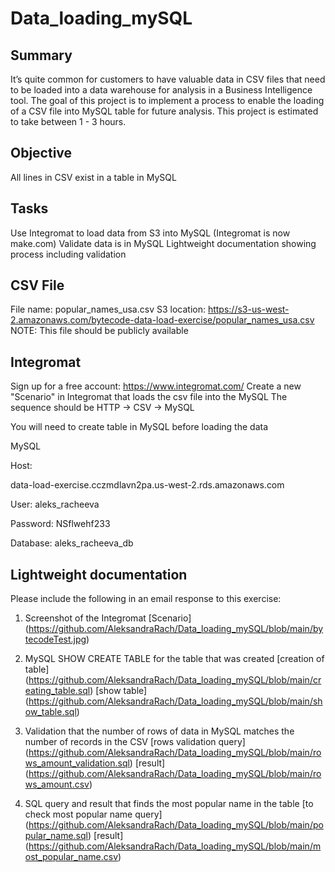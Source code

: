# Data_loading_mySQL
## Summary
It’s quite common for customers to have valuable data in CSV files that need to be loaded into a data warehouse for analysis in a Business Intelligence tool. The goal of this project is to implement a process to enable the loading of a CSV file into MySQL table for future analysis. This project is estimated to take between 1 - 3 hours. 

## Objective
All lines in CSV exist in a table in MySQL

## Tasks
Use Integromat to load data from S3 into MySQL (Integromat is now make.com)
Validate data is in MySQL
Lightweight documentation showing process including validation

## CSV File
File name: popular_names_usa.csv
S3 location:
https://s3-us-west-2.amazonaws.com/bytecode-data-load-exercise/popular_names_usa.csv
NOTE: This file should be publicly available

## Integromat
Sign up for a free account: https://www.integromat.com/ 
Create a new "Scenario" in Integromat that loads the csv file into the MySQL
The sequence should be HTTP -> CSV -> MySQL

You will need to create table in MySQL before loading the data


MySQL

Host:

data-load-exercise.cczmdlavn2pa.us-west-2.rds.amazonaws.com 

User: 
aleks_racheeva

Password: 
NSflwehf233

Database: 
aleks_racheeva_db






## Lightweight documentation 

Please include the following in an email response to this exercise:

1. Screenshot of the Integromat [Scenario] (https://github.com/AleksandraRach/Data_loading_mySQL/blob/main/bytecodeTest.jpg)

2. MySQL SHOW CREATE TABLE for the table that was created
[creation of table] (https://github.com/AleksandraRach/Data_loading_mySQL/blob/main/creating_table.sql)
[show table] (https://github.com/AleksandraRach/Data_loading_mySQL/blob/main/show_table.sql)

3. Validation that the number of rows of data in MySQL matches the number of records in the CSV
[rows validation query] (https://github.com/AleksandraRach/Data_loading_mySQL/blob/main/rows_amount_validation.sql)
[result] (https://github.com/AleksandraRach/Data_loading_mySQL/blob/main/rows_amount.csv)
4. SQL query and result that finds the most popular name in the table
[to check most popular name query] (https://github.com/AleksandraRach/Data_loading_mySQL/blob/main/popular_name.sql)
[result] (https://github.com/AleksandraRach/Data_loading_mySQL/blob/main/most_popular_name.csv)
